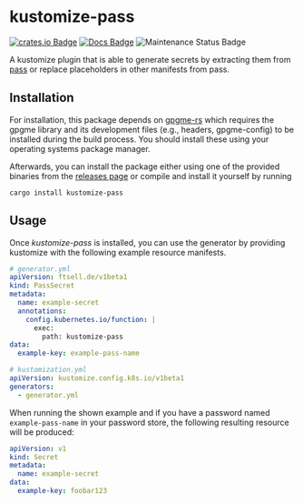 # kustomize-pass

[![crates.io Badge](https://img.shields.io/crates/v/kustomize-pass?style=for-the-badge)](https://crates.io/crates/kustomize-pass)
[![Docs Badge](https://img.shields.io/docsrs/kustomize-pass?style=for-the-badge)](https://docs.rs/kustomize-pass/)
![Maintenance Status Badge](https://img.shields.io/maintenance/yes/2022?style=for-the-badge)

A kustomize plugin that is able to generate secrets by extracting them from [pass](https://www.passwordstore.org/)
or replace placeholders in other manifests from pass.

## Installation
For installation, this package depends on [gpgme-rs](https://crates.io/crates/gpgme) which requires the gpgme library and its development files (e.g., headers, gpgme-config) to be installed during the build process.
You should install these using your operating systems package manager.

Afterwards, you can install the package either using one of the provided binaries from the [releases page](https://github.com/ftsell/kustomize-pass/releases/) or compile and install it yourself by running
```shell
cargo install kustomize-pass
```

## Usage

Once *kustomize-pass* is installed, you can use the generator by providing kustomize with the following example resource manifests.

```yaml
# generator.yml
apiVersion: ftsell.de/v1beta1
kind: PassSecret
metadata:
  name: example-secret
  annotations:
    config.kubernetes.io/function: |
      exec:
        path: kustomize-pass
data:
  example-key: example-pass-name
```

```yaml
# kustomization.yml
apiVersion: kustomize.config.k8s.io/v1beta1
generators:
  - generator.yml
```

When running the shown example and if you have a password named `example-pass-name` in your password store, the following
resulting resource will be produced:

```yaml
apiVersion: v1
kind: Secret
metadata:
  name: example-secret
data:
  example-key: foobar123
```
